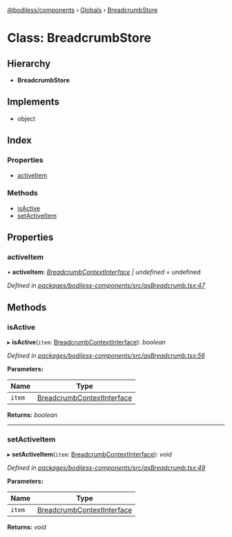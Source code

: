 [@bodiless/components](../README.md) › [Globals](../globals.md) › [BreadcrumbStore](breadcrumbstore.md)

# Class: BreadcrumbStore

## Hierarchy

* **BreadcrumbStore**

## Implements

* object

## Index

### Properties

* [activeItem](breadcrumbstore.md#activeitem)

### Methods

* [isActive](breadcrumbstore.md#isactive)
* [setActiveItem](breadcrumbstore.md#setactiveitem)

## Properties

###  activeItem

• **activeItem**: *[BreadcrumbContextInterface](../globals.md#breadcrumbcontextinterface) | undefined* = undefined

*Defined in [packages/bodiless-components/src/asBreadcrumb.tsx:47](https://github.com/johnsonandjohnson/Bodiless-JS/blob/43e0d84/packages/bodiless-components/src/asBreadcrumb.tsx#L47)*

## Methods

###  isActive

▸ **isActive**(`item`: [BreadcrumbContextInterface](../globals.md#breadcrumbcontextinterface)): *boolean*

*Defined in [packages/bodiless-components/src/asBreadcrumb.tsx:56](https://github.com/johnsonandjohnson/Bodiless-JS/blob/43e0d84/packages/bodiless-components/src/asBreadcrumb.tsx#L56)*

**Parameters:**

Name | Type |
------ | ------ |
`item` | [BreadcrumbContextInterface](../globals.md#breadcrumbcontextinterface) |

**Returns:** *boolean*

___

###  setActiveItem

▸ **setActiveItem**(`item`: [BreadcrumbContextInterface](../globals.md#breadcrumbcontextinterface)): *void*

*Defined in [packages/bodiless-components/src/asBreadcrumb.tsx:49](https://github.com/johnsonandjohnson/Bodiless-JS/blob/43e0d84/packages/bodiless-components/src/asBreadcrumb.tsx#L49)*

**Parameters:**

Name | Type |
------ | ------ |
`item` | [BreadcrumbContextInterface](../globals.md#breadcrumbcontextinterface) |

**Returns:** *void*
